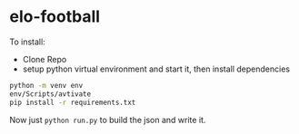 # elo-football

To install:

* Clone Repo
* setup python virtual environment and start it, then install dependencies

```bash
python -m venv env
env/Scripts/avtivate
pip install -r requirements.txt
```

Now just ```python run.py``` to build the json and write it.
